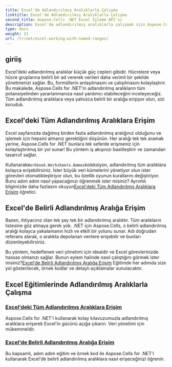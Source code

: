 ```yaml
---
title: Excel'de Adlandırılmış Aralıklarla Çalışma
linktitle: Excel'de Adlandırılmış Aralıklarla Çalışma
second_title: Aspose.Cells .NET Excel İşleme API'si
description: Excel'de adlandırılmış aralıklarla çalışmak için Aspose.Cells for .NET eğitimlerini keşfedin. Adım adım kılavuzlarla tüm veya belirli adlandırılmış aralıklara nasıl erişeceğinizi öğrenin.
type: docs
weight: 21
url: /tr/net/excel-working-with-named-ranges/
---
```

## giriiş

Excel'deki adlandırılmış aralıklar küçük güç cepleri gibidir. Hücrelere veya hücre gruplarına belirli bir ad vererek verileri daha verimli bir şekilde yönetmenizi sağlar. Bu, formüllerin anlaşılmasını ve çalışılmasını kolaylaştırır. Bu makalede, Aspose.Cells for .NET'in adlandırılmış aralıkların tüm potansiyelinden yararlanmanıza nasıl yardımcı olabileceğini inceleyeceğiz. Tüm adlandırılmış aralıklara veya yalnızca belirli bir aralığa erişiyor olun, sizi koruduk.

## Excel'deki Tüm Adlandırılmış Aralıklara Erişim

Excel sayfanızda dağılmış birden fazla adlandırılmış aralığınız olduğunu ve işlemek için hepsini almanız gerektiğini düşünün. Her aralığı tek tek aramak yerine, Aspose.Cells for .NET bunlara tek seferde erişmeniz için kolaylaştırılmış bir yol sunar! Bu yöntem iş akışınızı basitleştirir ve zamandan tasarruf sağlar.

 Kullanarak`Workbook.Worksheets.Names`koleksiyon, adlandırılmış tüm aralıklara kolayca erişebilirsiniz. İster büyük veri kümelerini yönetiyor olun ister görevleri otomatikleştiriyor olun, bu özellik oyunun kurallarını değiştiriyor. Bunu adım adım nasıl yapacağınızı öğrenmek ister misiniz? Ayrıntılı bilgimizde daha fazlasını okuyun[Excel'deki Tüm Adlandırılmış Aralıklara Erişim](./access-all-named-ranges/) öğretici.

## Excel'de Belirli Adlandırılmış Aralığa Erişim

Bazen, ihtiyacınız olan tek şey tek bir adlandırılmış aralıktır. Tüm aralıkların listesine göz atmaya gerek yok. .NET için Aspose.Cells, o belirli adlandırılmış aralığı kolayca yakalamanın hızlı ve etkili bir yolunu sunar. Adı doğrudan referans alarak, o aralıkta depolanan verilere erişebilir ve bunları düzenleyebilirsiniz.

 Bu yöntem, hedeflenen veri yönetimi için idealdir ve Excel görevlerinizde hassas olmanızı sağlar. Bunun eylem halinde nasıl çalıştığını görmek ister misiniz?[Excel'de Belirli Adlandırılmış Aralığa Erişim](./access-specific-named-range/) Eğitimde her adımda size yol gösterilecek, örnek kodlar ve detaylı açıklamalar sunulacaktır.

## Excel Eğitimlerinde Adlandırılmış Aralıklarla Çalışma
### [Excel'deki Tüm Adlandırılmış Aralıklara Erişim](./access-all-named-ranges/)
Aspose.Cells for .NET'i kullanarak kolay kılavuzumuzla adlandırılmış aralıklara erişerek Excel'in gücünü açığa çıkarın. Veri yönetimi için mükemmeldir.
### [Excel'de Belirli Adlandırılmış Aralığa Erişim](./access-specific-named-range/)
Bu kapsamlı, adım adım eğitim ve örnek kod ile Aspose.Cells for .NET'i kullanarak Excel'de belirli adlandırılmış aralıklara nasıl erişeceğinizi öğrenin.